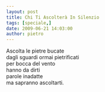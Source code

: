 ```yaml
---
layout: post
title: Chi Ti Ascolterà In Silenzio
tags: [speciale,]
date: 2009-06-21 14:03:00
author: pietro
---
```

Ascolta le pietre bucate<br/>dagli sguardi ormai pietrificati<br/>per bocca del vento<br/>hanno da dirti<br/>parole inadatte<br/>ma sapranno ascoltarti.
